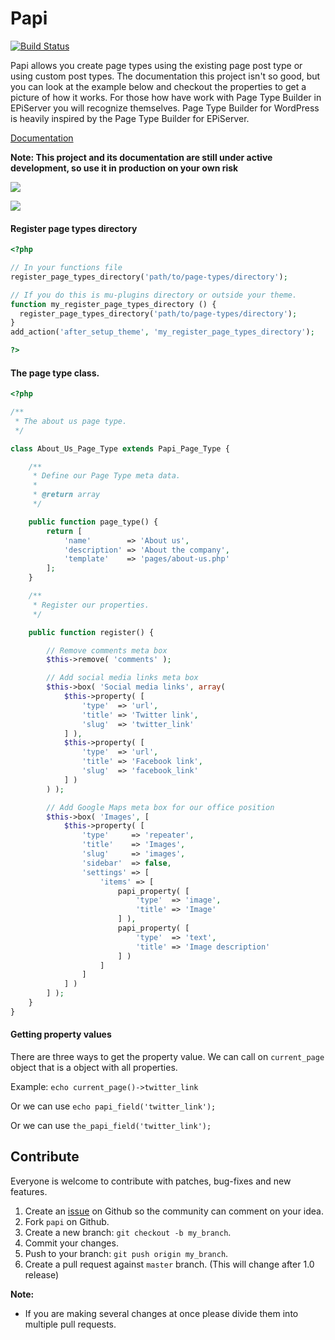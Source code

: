 # Papi

[![Build Status](https://travis-ci.org/wp-papi/papi.svg?branch=master)](https://travis-ci.org/wp-papi/papi)

Papi allows you create page types using the existing page post type or using custom post types. The documentation this project isn't so good, but you can look at the example below and checkout the properties to get a picture of how it works. For those how have work with Page Type Builder in EPiServer you will recognize themselves. Page Type Builder for WordPress is heavily inspired by the Page Type Builder for EPiServer.

[Documentation](http://wp-papi.github.io/)

**Note: This project and its documentation are still under active development, so use it in production on your own risk**

![](http://public.forsmo.me/wp-ptb/add-new-page.png?v4)

![](http://public.forsmo.me/wp-ptb/about-us-page-type.png?v3)

#### Register page types directory

```php
<?php

// In your functions file
register_page_types_directory('path/to/page-types/directory');

// If you do this is mu-plugins directory or outside your theme.
function my_register_page_types_directory () {
  register_page_types_directory('path/to/page-types/directory');
}
add_action('after_setup_theme', 'my_register_page_types_directory');

?>
```

#### The page type class.

```php
<?php

/**
 * The about us page type.
 */

class About_Us_Page_Type extends Papi_Page_Type {

	/**
	 * Define our Page Type meta data.
	 *
	 * @return array
	 */

	public function page_type() {
		return [
			'name'        => 'About us',
			'description' => 'About the company',
			'template'    => 'pages/about-us.php'
		];
	}

	/**
	 * Register our properties.
	 */

	public function register() {

		// Remove comments meta box
		$this->remove( 'comments' );

		// Add social media links meta box
		$this->box( 'Social media links', array(
			$this->property( [
				'type'  => 'url',
				'title' => 'Twitter link',
				'slug'  => 'twitter_link'
			] ),
			$this->property( [
				'type'  => 'url',
				'title' => 'Facebook link',
				'slug'  => 'facebook_link'
			] )
		) );

		// Add Google Maps meta box for our office position
		$this->box( 'Images', [
			$this->property( [
				'type'     => 'repeater',
				'title'    => 'Images',
				'slug'     => 'images',
				'sidebar'  => false,
				'settings' => [
					'items' => [
						papi_property( [
							'type'  => 'image',
							'title' => 'Image'
						] ),
						papi_property( [
							'type'  => 'text',
							'title' => 'Image description'
						] )
					]
				]
			] )
		] );
	}
}
```

#### Getting property values

There are three ways to get the property value. We can call on `current_page` object that is a object with all properties.

Example: `echo current_page()->twitter_link`

Or we can use `echo papi_field('twitter_link');`

Or we can use `the_papi_field('twitter_link');`

## Contribute

Everyone is welcome to contribute with patches, bug-fixes and new features.

1. Create an [issue](https://github.com/wp-papi/papi/issues) on Github so the community can comment on your idea.
2. Fork `papi` on Github.
3. Create a new branch: `git checkout -b my_branch`.
4. Commit your changes.
5. Push to your branch: `git push origin my_branch`.
6. Create a pull request against `master` branch. (This will change after 1.0 release)

**Note:**

* If you are making several changes at once please divide them into multiple pull requests.
